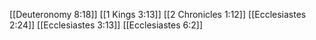 [[Deuteronomy 8:18]]
[[1 Kings 3:13]]
[[2 Chronicles 1:12]]
[[Ecclesiastes 2:24]]
[[Ecclesiastes 3:13]]
[[Ecclesiastes 6:2]]
